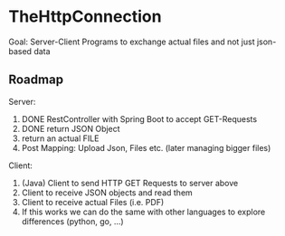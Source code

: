 # TheHttpConnection

Goal: Server-Client Programs to exchange actual files and not just json-based data

## Roadmap
Server:
1. DONE RestController with Spring Boot to accept GET-Requests
2. DONE return JSON Object
3. return an actual FILE
4. Post Mapping: Upload Json, Files etc. (later managing bigger files)

Client:
1. (Java) Client to send HTTP GET Requests to server above
2. Client to receive JSON objects and read them
3. Client to receive actual Files (i.e. PDF)
4. If this works we can do the same with other languages to explore differences (python, go, ...)
